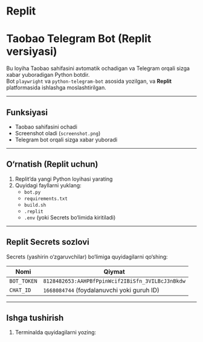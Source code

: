 # Replit
# Taobao Telegram Bot (Replit versiyasi)

Bu loyiha Taobao sahifasini avtomatik ochadigan va Telegram orqali sizga xabar yuboradigan Python botdir.  
Bot `playwright` va `python-telegram-bot` asosida yozilgan, va **Replit** platformasida ishlashga moslashtirilgan.

---

## Funksiyasi

- Taobao sahifasini ochadi
- Screenshot oladi (`screenshot.png`)
- Telegram bot orqali sizga xabar yuboradi

---

## O‘rnatish (Replit uchun)

1. Replit’da yangi Python loyihasi yarating
2. Quyidagi fayllarni yuklang:
   - `bot.py`
   - `requirements.txt`
   - `build.sh`
   - `.replit`
   - `.env` (yoki Secrets bo‘limida kiritiladi)

---

## Replit Secrets sozlovi

Secrets (yashirin o‘zgaruvchilar) bo‘limiga quyidagilarni qo‘shing:

| Nomi       | Qiymat                              |
|------------|--------------------------------------|
| `BOT_TOKEN`| `8128482653:AAHPBfPpinWcif2IBiSfn_3VILBcJ3nBkdw`       |
| `CHAT_ID`  | `1668084744` (foydalanuvchi yoki guruh ID)

---

## Ishga tushirish

1. Terminalda quyidagilarni yozing:
